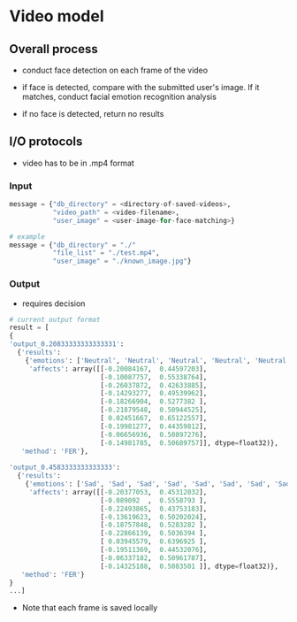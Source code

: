 # Video model

## Overall process

* conduct face detection on each frame of the video

* if face is detected, compare with the submitted user's image. If it matches, conduct facial emotion recognition analysis

* if no face is detected, return no results

## I/O protocols

* video has to be in .mp4 format

### Input

``` python
message = {"db_directory" = <directory-of-saved-videos>,
           "video_path" = <video-filename>,
           "user_image" = <user-image-for-face-matching>}

# example
message = {"db_directory" = "./"
           "file_list" = "./test.mp4",
           "user_image" = "./known_image.jpg"}
```

### Output

* requires decision

``` python
# current output format
result = [
{
'output_0.20833333333333331': 
  {'results': 
    {'emotions': ['Neutral', 'Neutral', 'Neutral', 'Neutral', 'Neutral', 'Neutral', 'Neutral', 'Neutral', 'Sad', 'Neutral'], 
     'affects': array([[-0.20084167,  0.44597203],
                       [-0.10087757,  0.55338764],
                       [-0.26037872,  0.42633885],
                       [-0.14293277,  0.49539962],
                       [-0.18266904,  0.5277382 ],
                       [-0.21879548,  0.50944525],
                       [ 0.02451667,  0.65122557],
                       [-0.19981277,  0.44359812],
                       [-0.06656936,  0.50897276],
                       [-0.14981785,  0.50689757]], dtype=float32)}, 
   'method': 'FER'}, 
   
'output_0.4583333333333333': 
  {'results': 
    {'emotions': ['Sad', 'Sad', 'Sad', 'Sad', 'Sad', 'Sad', 'Sad', 'Sad', 'Sad', 'Sad'], 
     'affects': array([[-0.20377053,  0.45312032],
                       [-0.089092  ,  0.5558793 ],
                       [-0.22493865,  0.43753183],
                       [-0.13619623,  0.50202024],
                       [-0.18757848,  0.5283282 ],
                       [-0.22866139,  0.5036394 ],
                       [ 0.03945579,  0.6396925 ],
                       [-0.19511369,  0.44532076],
                       [-0.06337182,  0.50961787],
                       [-0.14325188,  0.5083501 ]], dtype=float32)}, 
   'method': 'FER'}
}
...]

```

* Note that each frame is saved locally

